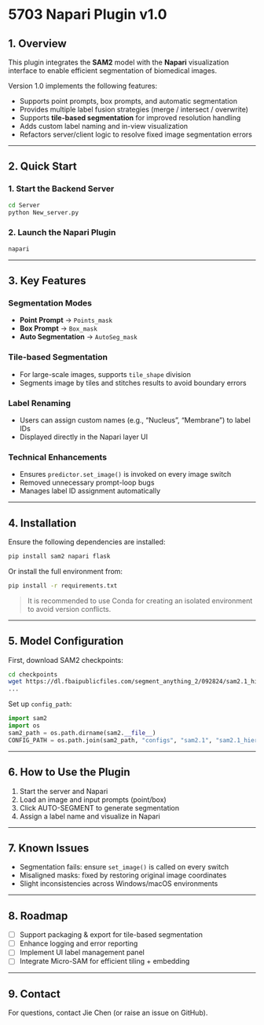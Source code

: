 # 5703 Napari Plugin v1.0

## 1. Overview

This plugin integrates the **SAM2** model with the **Napari** visualization interface to enable efficient segmentation of biomedical images.

Version 1.0 implements the following features:
- Supports point prompts, box prompts, and automatic segmentation
- Provides multiple label fusion strategies (merge / intersect / overwrite)
- Supports **tile-based segmentation** for improved resolution handling
- Adds custom label naming and in-view visualization
- Refactors server/client logic to resolve fixed image segmentation errors

---

## 2. Quick Start

### 1. Start the Backend Server
```bash
cd Server
python New_server.py
```

### 2. Launch the Napari Plugin
```bash
napari
```

---

## 3. Key Features

### Segmentation Modes
- **Point Prompt** → `Points_mask`
- **Box Prompt** → `Box_mask`
- **Auto Segmentation** → `AutoSeg_mask`

### Tile-based Segmentation
- For large-scale images, supports `tile_shape` division
- Segments image by tiles and stitches results to avoid boundary errors

### Label Renaming
- Users can assign custom names (e.g., “Nucleus”, “Membrane”) to label IDs
- Displayed directly in the Napari layer UI

### Technical Enhancements
- Ensures `predictor.set_image()` is invoked on every image switch
- Removed unnecessary prompt-loop bugs
- Manages label ID assignment automatically

---

## 4. Installation

Ensure the following dependencies are installed:
```bash
pip install sam2 napari flask
```

Or install the full environment from:
```bash
pip install -r requirements.txt
```

> It is recommended to use Conda for creating an isolated environment to avoid version conflicts.

---

## 5. Model Configuration

First, download SAM2 checkpoints:
```bash
cd checkpoints
wget https://dl.fbaipublicfiles.com/segment_anything_2/092824/sam2.1_hiera_large.pt
...
```

Set up `config_path`:
```python
import sam2
import os
sam2_path = os.path.dirname(sam2.__file__)
CONFIG_PATH = os.path.join(sam2_path, "configs", "sam2.1", "sam2.1_hiera_l.yaml")
```

---

## 6. How to Use the Plugin

1. Start the server and Napari
2. Load an image and input prompts (point/box)
3. Click AUTO-SEGMENT to generate segmentation
4. Assign a label name and visualize in Napari

---

## 7. Known Issues

- Segmentation fails: ensure `set_image()` is called on every switch
- Misaligned masks: fixed by restoring original image coordinates
- Slight inconsistencies across Windows/macOS environments

---

## 8. Roadmap

- [ ] Support packaging & export for tile-based segmentation
- [ ] Enhance logging and error reporting
- [ ] Implement UI label management panel
- [ ] Integrate Micro-SAM for efficient tiling + embedding

---

## 9. Contact

For questions, contact Jie Chen (or raise an issue on GitHub).
